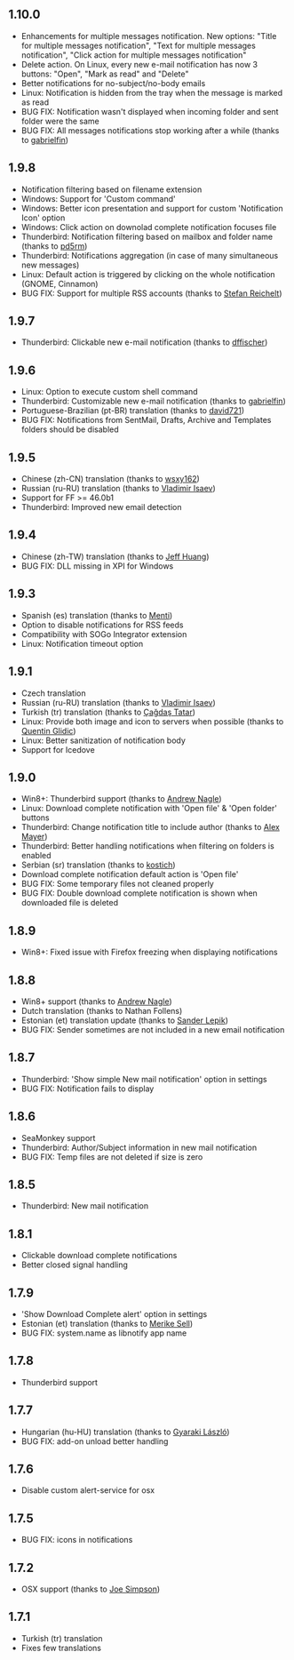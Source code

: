 ## 1.10.0
  - Enhancements for multiple messages notification. New options: "Title for multiple messages notification", "Text for multiple messages notification", "Click action for multiple messages notification"
  - Delete action. On Linux, every new e-mail notification has now 3 buttons: "Open", "Mark as read" and "Delete"
  - Better notifications for no-subject/no-body emails
  - Linux: Notification is hidden from the tray when the message is marked as read
  - BUG FIX: Notification wasn't displayed when incoming folder and sent folder were the same
  - BUG FIX: All messages notifications stop working after a while (thanks to [gabrielfin](https://github.com/gabrielfin))

## 1.9.8
  - Notification filtering based on filename extension
  - Windows: Support for 'Custom command'
  - Windows: Better icon presentation and support for custom 'Notification Icon' option
  - Windows: Click action on downolad complete notification focuses file
  - Thunderbird: Notification filtering based on mailbox and folder name (thanks to [pd5rm](https://github.com/pd5rm))
  - Thunderbird: Notifications aggregation (in case of many simultaneous new messages)
  - Linux: Default action is triggered by clicking on the whole notification (GNOME, Cinnamon)
  - BUG FIX: Support for multiple RSS accounts (thanks to [Stefan Reichelt](https://github.com/Songworks))

## 1.9.7
  - Thunderbird: Clickable new e-mail notification (thanks to [dffischer](https://github.com/dffischer))

## 1.9.6
  - Linux: Option to execute custom shell command
  - Thunderbird: Customizable new e-mail notification (thanks to [gabrielfin](https://github.com/gabrielfin))
  - Portuguese-Brazilian (pt-BR) translation (thanks to [david721](https://github.com/david721))
  - BUG FIX: Notifications from SentMail, Drafts, Archive and Templates folders should be disabled

## 1.9.5
  - Chinese (zh-CN) translation (thanks to [wsxy162](https://github.com/wsxy162))
  - Russian (ru-RU) translation (thanks to [Vladimir Isaev](https://github.com/VVIsaev))
  - Support for FF >= 46.0b1
  - Thunderbird: Improved new email detection

## 1.9.4
  - Chinese (zh-TW) translation (thanks to [Jeff Huang](https://github.com/s8321414))
  - BUG FIX: DLL missing in XPI for Windows

## 1.9.3
  - Spanish (es) translation (thanks to [Menti](https://github.com/Menti))
  - Option to disable notifications for RSS feeds
  - Compatibility with SOGo Integrator extension
  - Linux: Notification timeout option

## 1.9.1
  - Czech translation
  - Russian (ru-RU) translation (thanks to [Vladimir Isaev](https://github.com/VVIsaev))
  - Turkish (tr) translation (thanks to [Çağdaş Tatar](https://github.com/echelonx))
  - Linux: Provide both image and icon to servers when possible (thanks to [Quentin Glidic](https://github.com/sardemff7))
  - Linux: Better sanitization of notification body
  - Support for Icedove

## 1.9.0
  - Win8+: Thunderbird support (thanks to [Andrew Nagle](https://github.com/kabili207))
  - Linux: Download complete notification with 'Open file' & 'Open folder' buttons
  - Thunderbird: Change notification title to include author (thanks to [Alex Mayer](https://github.com/amayer5125))
  - Thunderbird: Better handling notifications when filtering on folders is enabled
  - Serbian (sr) translation (thanks to [kostich](https://github.com/kostich))
  - Download complete notification default action is 'Open file'
  - BUG FIX: Some temporary files not cleaned properly
  - BUG FIX: Double download complete notification is shown when downloaded file is deleted

## 1.8.9
  - Win8+: Fixed issue with Firefox freezing when displaying notifications

## 1.8.8
  - Win8+ support (thanks to [Andrew Nagle](https://github.com/kabili207))
  - Dutch translation (thanks to Nathan Follens)
  - Estonian (et) translation update (thanks to [Sander Lepik](https://github.com/sander85))
  - BUG FIX: Sender sometimes are not included in a new email notification

## 1.8.7
  - Thunderbird: 'Show simple New mail notification' option in settings
  - BUG FIX: Notification fails to display

## 1.8.6
  - SeaMonkey support
  - Thunderbird: Author/Subject information in new mail notification
  - BUG FIX: Temp files are not deleted if size is zero

## 1.8.5
  - Thunderbird: New mail notification

## 1.8.1
  - Clickable download complete notifications
  - Better closed signal handling

## 1.7.9
  - 'Show Download Complete alert' option in settings
  - Estonian (et) translation (thanks to [Merike Sell](https://github.com/merike))
  - BUG FIX: system.name as libnotify app name

## 1.7.8
  - Thunderbird support

## 1.7.7
  - Hungarian (hu-HU) translation (thanks to [Gyaraki László](https://github.com/gyarakilaszlo))
  - BUG FIX: add-on unload better handling

## 1.7.6
  - Disable custom alert-service for osx

## 1.7.5
  - BUG FIX: icons in notifications

## 1.7.2
  - OSX support (thanks to [Joe Simpson](https://github.com/kennydude))

## 1.7.1
  - Turkish (tr) translation
  - Fixes few translations

